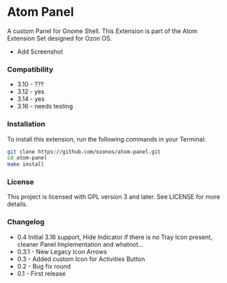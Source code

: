 Atom Panel
==========
A custom Panel for Gnome Shell. This Extension is part of the Atom Extension Set designed for Ozon OS.

- Add Screenshot


### Compatibility

- 3.10 - ???
- 3.12 - yes
- 3.14 - yes
- 3.16 - needs testing

### Installation

To install this extension, run the following commands in your Terminal:

```bash
git clone https://github.com/ozonos/atom-panel.git
cd atom-panel
make install
``` 

### License 

This project is licensed with GPL version 3 and later. See LICENSE for more details.

### Changelog
- 0.4 Initial 3.16 support, Hide Indicator if there is no Tray Icon present, cleaner Panel Implementation and whatnot... 
- 0.3.1 - New Legacy Icon Arrows
- 0.3 - Added custom Icon for Activities Button
- 0.2 - Bug fix round
- 0.1 - First release
